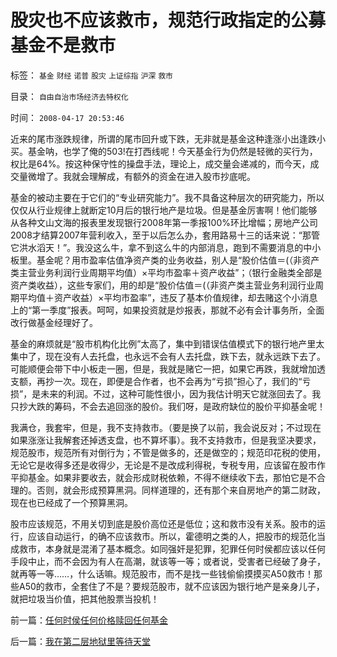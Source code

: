# 股灾也不应该救市，规范行政指定的公募基金不是救市

标签： `基金` `财经` `诺普` `股灾` `上证综指` `沪深` `救市` 

目录： `自由自治市场经济去特权化`

时间： `2008-04-17 20:53:46`

近来的尾市涨跌规律，所谓的尾市回升或下跌，无非就是基金这种逢涨小出逢跌小买。基金呐，也学了俺的503!在打西线呢！今天基金行为仍然是轻微的买行为，权比是64%。按这种保守性的操盘手法，理论上，成交量会递减的，而今天，成交量微增了。我就会理解成，有额外的资金在进入股市抄底呢。

基金的被动主要在于它们的“专业研究能力”。我不具备这种层次的研究能力，所以仅仅从行业规律上就断定10月后的银行地产是垃圾。但是基金厉害啊！他们能够从各种文山文海的报表里发现银行2008年第一季报100%环比增幅；房地产公司2008才结算2007年营利收入，至于以后怎么办，套用路易十三的话来说：“那管它洪水滔天！”。我没这么牛，拿不到这么牛的内部消息，跑到不需要消息的中小板里。基金呢？用市盈率估值净资产类的业务收益，别人是“股价估值＝(（非资产类主营业务利润行业周期平均值）×平均市盈率＋资产收益”；（银行金融类全部是资产类收益），这些专家们，用的却是“股价估值＝(（非资产类主营业务利润行业周期平均值＋资产收益）×平均市盈率”，违反了基本价值规律，却去赌这个小消息上的“第一季度”报表。呵呵，如果投资就是炒报表，那就不必有会计事务所，全面改行做基金经理好了。

基金的麻烦就是“股市机构化比例”太高了，集中到错误估值模式下的银行地产里太集中了，现在没有人去托盘，也永远不会有人去托盘，跌下去，就永远跌下去了。可能顺便会带下中小板走一圈，但是，我就是赌它一把，如果它再跌，我就增加透支额，再抄一次。现在，即便是合作者，也不会再为“亏损”担心了，我们的“亏损”，是未来的利润。不过，这种可能性很小，因为我估计明天它就涨回去了。我只抄大跌的筹码，不会去追回涨的股价。我们呀，是政府缺位的股价平抑基金呢！

我满仓，我套牢，但是，我不支持救市。（要是换了以前，我会说反对；不过现在如果涨涨让我解套还掉透支盘，也不算坏事）。我不支持救市，但是我坚决要求，规范股市，规范所有对倒行为；不管是做多的，还是做空的；规范印花税的使用，无论它是收得多还是收得少，无论是不是改成利得税，专税专用，应该留在股市作平抑基金。如果非要收去，就会形成财税依赖，不得不继续收下去，那怕它是不合理的。否则，就会形成预算黑洞。同样道理的，还有那个来自房地产的第二财政，现在也已经成了一个预算黑洞。

股市应该规范，不用关切到底是股价高位还是低位；这和救市没有关系。股市的运行，应该自动运行，的确不应该救市。所以，霍德明之类的人，把股市的规范化当成救市，本身就是混淆了基本概念。如同强奸是犯罪，犯罪任何时侯都应该以任何手段中止，而不会因为有人在高潮，就该等一等；或者说，受害者已经破了身子，就再等一等……，什么话嘛。规范股市，而不是找一些钱偷偷摸摸买A50救市！那些A50的救市，全套住了不是？要规范股市，就不应该因为银行地产是亲身儿子，就把垃圾当价值，把其他股票当投机！



前一篇：[任何时侯任何价格赎回任何基金](../../../2008/4/16/任何时侯任何价格赎回任何基金.md)

后一篇：[我在第二层地狱里等待天堂](../../../2008/4/18/我在第二层地狱里等待天堂.md)
